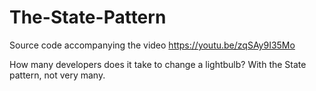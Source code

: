 # The-State-Pattern
Source code accompanying the video https://youtu.be/zqSAy9I35Mo

How many developers does it take to change a lightbulb? With the State pattern, not very many.
